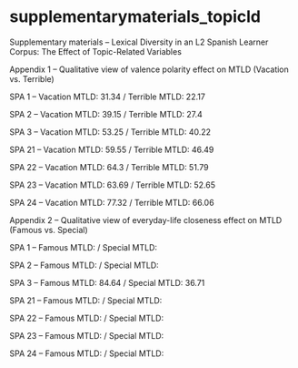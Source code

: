 # supplementarymaterials_topicld
Supplementary materials – Lexical Diversity in an L2 Spanish Learner Corpus: The Effect of Topic-Related Variables

Appendix 1 – Qualitative view of valence polarity effect on MTLD (Vacation vs. Terrible)

SPA 1 – Vacation MTLD: 31.34 / Terrible MTLD: 22.17

SPA 2 – Vacation MTLD: 39.15 / Terrible MTLD: 27.4

SPA 3 – Vacation MTLD: 53.25 / Terrible MTLD: 40.22

SPA 21 – Vacation MTLD: 59.55 / Terrible MTLD: 46.49

SPA 22 – Vacation MTLD: 64.3 / Terrible MTLD: 51.79

SPA 23 – Vacation MTLD: 63.69 / Terrible MTLD: 52.65

SPA 24 – Vacation MTLD: 77.32 / Terrible MTLD: 66.06


Appendix 2 – Qualitative view of everyday-life closeness effect on MTLD (Famous vs. Special)

SPA 1 – Famous MTLD: / Special MTLD:

SPA 2 – Famous MTLD: / Special MTLD:

SPA 3 – Famous MTLD: 84.64 / Special MTLD: 36.71

SPA 21 – Famous MTLD: / Special MTLD:

SPA 22 – Famous MTLD: / Special MTLD:

SPA 23 – Famous MTLD: / Special MTLD:

SPA 24 – Famous MTLD: / Special MTLD:
